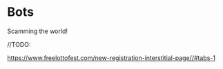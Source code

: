 # Bots
Scamming the world!

//TODO:

https://www.freelottofest.com/new-registration-interstitial-page//#tabs-1
